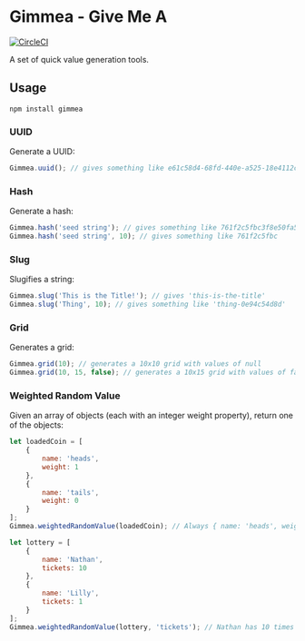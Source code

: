 # Gimmea - Give Me A

[![CircleCI](https://circleci.com/gh/nathanhoad/gimmea-js.svg?style=svg)](https://circleci.com/gh/nathanhoad/gimmea-js)

A set of quick value generation tools.


## Usage

`npm install gimmea`


### UUID

Generate a UUID:

```javascript
Gimmea.uuid(); // gives something like e61c58d4-68fd-440e-a525-18e4112c7020
```


### Hash

Generate a hash:

```javascript
Gimmea.hash('seed string'); // gives something like 761f2c5fbc3f8e50fa53eec2ceae5efb650846ba91bb58c249afbda70ebd537f
Gimmea.hash('seed string', 10); // gives something like 761f2c5fbc
```


### Slug

Slugifies a string:

```javascript
Gimmea.slug('This is the Title!'); // gives 'this-is-the-title'
Gimmea.slug('Thing', 10); // gives something like 'thing-0e94c54d8d'
```


### Grid

Generates a grid:

```javascript
Gimmea.grid(10); // generates a 10x10 grid with values of null
Gimmea.grid(10, 15, false); // generates a 10x15 grid with values of false
```


### Weighted Random Value

Given an array of objects (each with an integer weight property), return one
of the objects:

```javascript
let loadedCoin = [
    {
        name: 'heads',
        weight: 1
    },
    {
        name: 'tails',
        weight: 0
    }
];
Gimmea.weightedRandomValue(loadedCoin); // Always { name: 'heads', weight: 1 }

let lottery = [
    {
        name: 'Nathan',
        tickets: 10
    },
    {
        name: 'Lilly',
        tickets: 1
    }
];
Gimmea.weightedRandomValue(lottery, 'tickets'); // Nathan has 10 times the chances to win
```